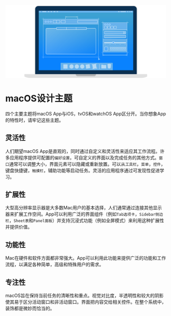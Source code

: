 ![](./macOSHIG_Hero.svg)

# macOS设计主题

四个主要主题将macOS App与iOS，tvOS和watchOS App区分开。当你想象App的特性时，请牢记这些主题。

## 灵活性

人们期望macOS App是直观的，同时通过自定义和灵活性来适应其工作流程。许多应用程序提供可配置的`偏好设置`，可自定义的界面以及完成任务的其他方式。`窗口`通常可以调整大小，界面元素可以隐藏或重新放置。可以从`工具栏`，`菜单`，`控件`，键盘快捷键，`触摸栏`，辅助功能等启动任务。灵活的应用程序通过可发现性促进学习。

## 扩展性

大型高分辨率显示器是大多数Mac用户的基本选择，人们通常通过连接其他显示器来扩展工作空间。App可以利用广泛的界面组件（例如`Tab选项卡`，`Sidebar侧边栏`，`Sheet表`和`Panel面板`）并支持沉浸式功能（例如全屏模式）来利用这种扩展性并提供价值。

## 功能性

Mac在硬件和软件方面都非常强大。App可以利用此功能来提供广泛的功能和工作流程，以满足各种简单，高级和特殊用户的需求。

## 专注性

macOS旨在保持当前任务的清晰性和重点。视觉对比度，半透明性和较大的阴影使其易于区分活动窗口和非活动窗口。界面把内容交给相关控件。在整个系统中，装饰都是微妙而恰当的。